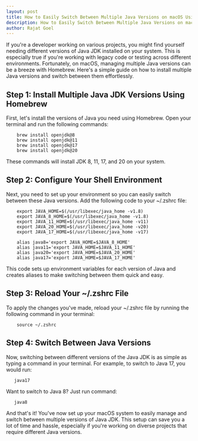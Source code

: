 ```yaml
---
layout: post
title: How to Easily Switch Between Multiple Java Versions on macOS Using Homebrew
description: How to Easily Switch Between Multiple Java Versions on macOS Using Homebrew
author: Rajat Goel
---
```


If you're a developer working on various projects, you might find yourself needing different versions of Java JDK installed on your system. This is especially true if you're working with legacy code or testing across different environments. Fortunately, on macOS, managing multiple Java versions can be a breeze with Homebrew. Here's a simple guide on how to install multiple Java versions and switch between them effortlessly.

## Step 1: Install Multiple Java JDK Versions Using Homebrew
First, let's install the versions of Java you need using Homebrew. Open your terminal and run the following commands:

        brew install openjdk@8
        brew install openjdk@11
        brew install openjdk@17
        brew install openjdk@20

These commands will install JDK 8, 11, 17, and 20 on your system.


## Step 2: Configure Your Shell Environment
Next, you need to set up your environment so you can easily switch between these Java versions. Add the following code to your ~/.zshrc file:

        export JAVA_HOME=$(/usr/libexec/java_home -v1.8)
        export JAVA_8_HOME=$(/usr/libexec/java_home -v1.8)
        export JAVA_11_HOME=$(/usr/libexec/java_home -v11)
        export JAVA_20_HOME=$(/usr/libexec/java_home -v20)
        export JAVA_17_HOME=$(/usr/libexec/java_home -v17)
        
        alias java8='export JAVA_HOME=$JAVA_8_HOME'
        alias java11='export JAVA_HOME=$JAVA_11_HOME'
        alias java20='export JAVA_HOME=$JAVA_20_HOME'
        alias java17='export JAVA_HOME=$JAVA_17_HOME'

This code sets up environment variables for each version of Java and creates aliases to make switching between them quick and easy.

## Step 3: Reload Your ~/.zshrc File
To apply the changes you've made, reload your ~/.zshrc file by running the following command in your terminal:
   
        source ~/.zshrc

## Step 4: Switch Between Java Versions
Now, switching between different versions of the Java JDK is as simple as typing a command in your terminal. For example, to switch to Java 17, you would run:

       java17

Want to switch to Java 8? Just run command:

       java8

And that's it! You've now set up your macOS system to easily manage and switch between multiple versions of Java JDK. This setup can save you a lot of time and hassle, especially if you're working on diverse projects that require different Java versions.
